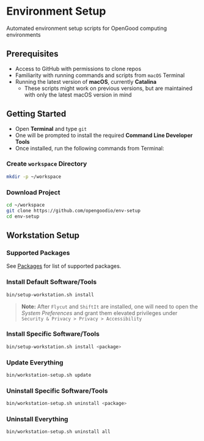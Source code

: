 # Environment Setup

Automated environment setup scripts for OpenGood computing environments

## Prerequisites

* Access to GitHub with permissions to clone repos
* Familiarity with running commands and scripts from `macOS` Terminal
* Running the latest version of **macOS**, currently **Catalina**
  * These scripts might work on previous versions, but are maintained
  with only the latest macOS version in mind

## Getting Started

* Open **Terminal** and type `git`
* One will be prompted to install the required
**Command Line Developer Tools**
* Once installed, run the following commands from Terminal:

### Create `workspace` Directory

```bash
mkdir -p ~/workspace
```

### Download Project

```bash
cd ~/workspace
git clone https://github.com/opengoodio/env-setup
cd env-setup
```

## Workstation Setup

### Supported Packages

See [Packages](packages) for list of supported packages.

### Install Default Software/Tools

```bash
bin/setup-workstation.sh install
```

> **Note:** After `Flycut` and `ShiftIt` are installed, one will need to
open the *System Preferences* and grant them elevated privileges under 
`Security & Privacy > Privacy > Accessibility`

### Install Specific Software/Tools

```bash
bin/setup-workstation.sh install <package>
```

### Update Everything

```bash
bin/workstation-setup.sh update
```

### Uninstall Specific Software/Tools

```bash
bin/workstation-setup.sh uninstall <package>
```

### Uninstall Everything

```bash
bin/workstation-setup.sh uninstall all
```
